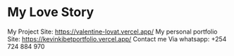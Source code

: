 # My Love Story
My Project Site: https://valentine-lovat.vercel.app/
My personal portfolio Site: https://kevinkibetportfolio.vercel.app/
Contact me Via whatsapp: +254 724 884 970

